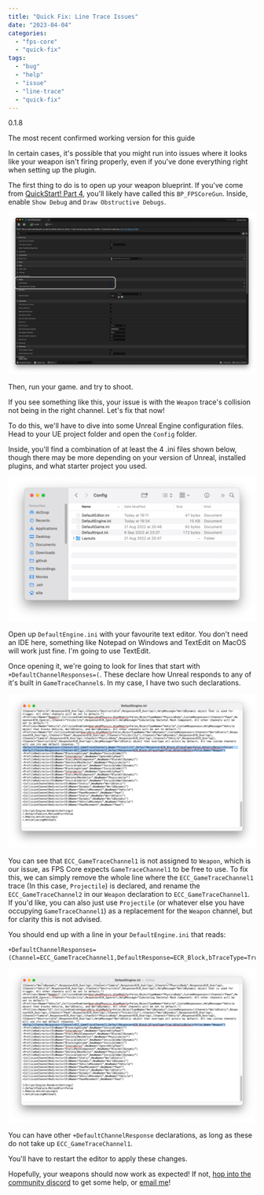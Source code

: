 ```yaml
---
title: "Quick Fix: Line Trace Issues"
date: "2023-04-04"
categories: 
  - "fps-core"
  - "quick-fix"
tags: 
  - "bug"
  - "help"
  - "issue"
  - "line-trace"
  - "quick-fix"
---
```


0.1.8

The most recent confirmed working version for this guide

In certain cases, it's possible that you might run into issues where it looks like your weapon isn't firing properly, even if you've done everything right when setting up the plugin.

The first thing to do is to open up your weapon blueprint. If you've come from [QuickStart! Part 4](https://emmadocs.dev/fps-core/quickstart-part-4-adding-weapons-and-animations/), you'll likely have called this `BP_FPSCoreGun`. Inside, enable `Show Debug` and `Draw Obstructive Debugs`.

![](images/Screenshot-2023-04-04-at-19.26.11-1024x665.png)

Then, run your game. and try to shoot.

If you see something like this, your issue is with the `Weapon` trace's collision not being in the right channel. Let's fix that now!

To do this, we'll have to dive into some Unreal Engine configuration files. Head to your UE project folder and open the `Config` folder.

Inside, you'll find a combination of at least the 4 .ini files shown below, though there may be more depending on your version of Unreal, installed plugins, and what starter project you used.

![](images/Screenshot-2023-04-04-at-19.34.43-1024x598.png)

Open up `DefaultEngine.ini` with your favourite text editor. You don't need an IDE here, something like Notepad on Windows and TextEdit on MacOS will work just fine. I'm going to use TextEdit.

Once opening it, we're going to look for lines that start with `+DefaultChannelResponses=(`. These declare how Unreal responds to any of it's built in `GameTraceChannel`s. In my case, I have two such declarations.

![](images/Screenshot-2023-04-04-at-19.39.53-1024x638.png)

You can see that `ECC_GameTraceChannel1` is not assigned to `Weapon`, which is our issue, as FPS Core expects `GameTraceChannel1` to be free to use. To fix this, we can simply remove the whole line where the `ECC_GameTraceChannel1` trace (In this case, `Projectile`) is declared, and rename the `ECC_GameTraceChannel2` in our `Weapon` declaration to `ECC_GameTraceChannel1`. If you'd like, you can also just use `Projectile` (or whatever else you have occupying `GameTraceChannel1`) as a replacement for the `Weapon` channel, but for clarity this is not advised.

You should end up with a line in your `DefaultEngine.ini` that reads:

```
+DefaultChannelResponses=(Channel=ECC_GameTraceChannel1,DefaultResponse=ECR_Block,bTraceType=True,bStaticObject=False,Name="Weapon")
```

![](images/Screenshot-2023-04-04-at-19.44.35-1024x638.png)

You can have other `+DefaultChannelResponse` declarations, as long as these do not take up `ECC_GameTraceChannel1`.

You'll have to restart the editor to apply these changes.

Hopefully, your weapons should now work as expected! If not, [hop into the community discord](https://discord.gg/MzxdZd2WqR) to get some help, or [email me](mailto:contact@emmadocs.dev)!
